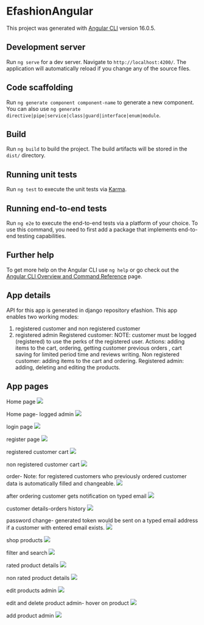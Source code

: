 # EfashionAngular

This project was generated with [Angular CLI](https://github.com/angular/angular-cli) version 16.0.5.

## Development server

Run `ng serve` for a dev server. Navigate to `http://localhost:4200/`. The application will automatically reload if you change any of the source files.

## Code scaffolding

Run `ng generate component component-name` to generate a new component. You can also use `ng generate directive|pipe|service|class|guard|interface|enum|module`.

## Build

Run `ng build` to build the project. The build artifacts will be stored in the `dist/` directory.

## Running unit tests

Run `ng test` to execute the unit tests via [Karma](https://karma-runner.github.io).

## Running end-to-end tests

Run `ng e2e` to execute the end-to-end tests via a platform of your choice. To use this command, you need to first add a package that implements end-to-end testing capabilities.

## Further help

To get more help on the Angular CLI use `ng help` or go check out the [Angular CLI Overview and Command Reference](https://angular.io/cli) page.

## App details
API for this app is generated in django repository efashion.
This app enables two working modes:
 1. registered customer and non registered customer
 2. registered admin
Registered customer: NOTE: customer must be logged (registered) to use the perks of the registered user. Actions: adding items to the cart,
ordering, getting customer previous orders , cart saving for limited period time and reviews writing.
Non registered customer: adding items to the cart and ordering.
Registered admin: adding, deleting and editing the products.

## App pages 
Home page
<img src="src/assets/explanatoryImages/homePage.png"> 

Home page- logged admin
<img src="src/assets/explanatoryImages/homeAdmin.png"> 

login page
<img src="src/assets/explanatoryImages/loginPage.png"> 

register page
<img src="src/assets/explanatoryImages/registerPage.png"> 

registered customer cart
<img src="src/assets/explanatoryImages/loggedUserCart.png"> 

non registered customer cart
<img src="src/assets/explanatoryImages/cart.png"> 

order- Note: for registered customers who previously ordered customer data is automatically filled and changeable.
<img src="src/assets/explanatoryImages/order.png">

after ordering customer gets notification on typed email 
<img src="src/assets/explanatoryImages/orderEmail.png">

customer details-orders history
<img src="src/assets/explanatoryImages/customerDetails.png"> 

password change- generated token would be sent on a typed email address if a customer with entered email exists.
<img src="src/assets/explanatoryImages/passwordChange.png"> 

shop products 
<img src="src/assets/explanatoryImages/shop.png"> 

filter and search
<img src="src/assets/explanatoryImages/filterAndSearch.png"> 

rated product details
<img src="src/assets/explanatoryImages/ratedProductDetails.png"> 

non rated product details
<img src="src/assets/explanatoryImages/productDetailsNotRated.png"> 

edit products admin
<img src="src/assets/explanatoryImages/editProductsAdmin.png"> 

edit and delete product admin- hover on product
<img src="src/assets/explanatoryImages/editItemAdmin.png"> 

add product admin
<img src="efashionAngular/src/assets/explanatoryImages/addProductAdmin.png"> 







